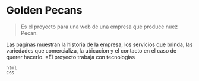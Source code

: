 # Golden Pecans

> Es el proyecto para una web de una empresa que produce nuez Pecan.


Las paginas muestran la historia de la empresa, los servicios que brinda, las variedades que comercializa, la ubicacion y el contacto en el caso de querer hacerlo.
*El proyecto trabaja con tecnologias

    html
    CSS


